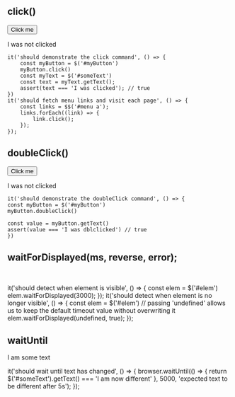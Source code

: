 ## click()

<button id="myButton" onclick="document.getElementById('someText').innerHTML='I was clicked'">Click me</button>     
<div id="someText">I was not clicked</div>

    it('should demonstrate the click command', () => {
        const myButton = $('#myButton')
        myButton.click()
        const myText = $('#someText')
        const text = myText.getText();
        assert(text === 'I was clicked'); // true
    })
    it('should fetch menu links and visit each page', () => {
        const links = $$('#menu a');
        links.forEach((link) => {
            link.click();
        });
    });

## doubleClick()

<button id="myButton" ondblclick="document.getElementById('someText').innerHTML='I was dblclicked'">Click me</button>
<div id="someText">I was not clicked</div>

    it('should demonstrate the doubleClick command', () => {
    const myButton = $('#myButton')
    myButton.doubleClick()

    const value = myButton.getText()
    assert(value === 'I was dblclicked') // true
    })

## waitForDisplayed(ms, reverse, error);

<div id="elem" style="visibility: hidden;">Hello World!</div>
<script type="text/javascript">
    setTimeout(() => {
        document.getElementById('elem').style.visibility = 'visible';
    }, 2000);
</script>

it('should detect when element is visible', () => {
    const elem = $('#elem')
    elem.waitForDisplayed(3000);
});
it('should detect when element is no longer visible', () => {
    const elem = $('#elem')
    // passing 'undefined' allows us to keep the default timeout value without overwriting it
    elem.waitForDisplayed(undefined, true);
});

## waitUntil

<div id="someText">I am some text</div>
<script>
  setTimeout(() => {
    $('#someText').html('I am now different');
  }, 1000);
</script>

it('should wait until text has changed', () => {
    browser.waitUntil(() => {
      return $('#someText').getText() === 'I am now different'
    }, 5000, 'expected text to be different after 5s');
});



